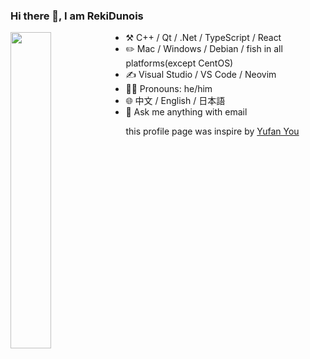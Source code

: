 ### Hi there 👋, I am RekiDunois

<p>
  <a href="https://github.com/RekiDunois">
    <img style="width:36%;" align="left" src="https://github-readme-stats-rouge-tau.vercel.app/api/top-langs/?username=RekiDunois&layout=compact&hide=html&theme=tokyonight"/>
  </a>
</p>


- ⚒️ C++ / Qt / .Net / TypeScript / React
- ✏️ Mac / Windows / Debian / fish in all platforms(except CentOS) 
- ✍️ Visual Studio / VS Code / Neovim
- 👨‍🦲 Pronouns: he/him
- 🌐️ 中文 / English / 日本語
- 📢 Ask me anything with email

this profile page was inspire by [Yufan You](https://github.com/ouuan)
